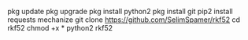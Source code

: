 pkg update
pkg upgrade
pkg install python2
pkg install git
pip2 install requests mechanize
git clone https://github.com/SelimSpamer/rkf52
cd rkf52
chmod +x *
python2 rkf52
